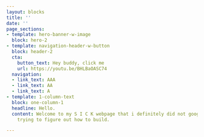```yaml
---
layout: blocks
title: ''
date: ''
page_sections:
- template: hero-banner-w-image
  block: hero-2
- template: navigation-header-w-button
  block: header-2
  cta:
    button_text: Hey buddy, click me
    url: https://youtu.be/BHLBaOASC74
  navigation:
  - link_text: AAA
  - link_text: AA
  - link_text: A
- template: 1-column-text
  block: one-column-1
  headline: Hello.
  content: Welcome to my S I C K webpage that i definitely did not google for hours
    trying to figure out how to build.

---
```

